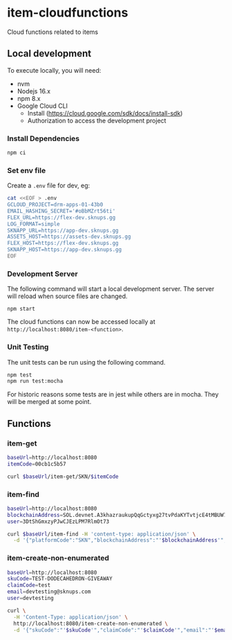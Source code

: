 # item-cloudfunctions
Cloud functions related to items

## Local development

To execute locally, you will need:

* nvm
* Nodejs 16.x
* npm 8.x
* Google Cloud CLI
  * Install (https://cloud.google.com/sdk/docs/install-sdk)
  * Authorization to access the development project 

### Install Dependencies

```bash
npm ci
```

### Set env file

Create a `.env` file for dev, eg:

```bash
cat <<EOF > .env
GCLOUD_PROJECT=drm-apps-01-43b0
EMAIL_HASHING_SECRET='#oBbMZrt56ti'
FLEX_URL=https://flex-dev.sknups.gg
LOG_FORMAT=simple
SKNAPP_URL=https://app-dev.sknups.gg
ASSETS_HOST=https://assets-dev.sknups.gg
FLEX_HOST=https://flex-dev.sknups.gg
SKNAPP_HOST=https://app-dev.sknups.gg
EOF
```

### Development Server

The following command will start a local development server. The server will reload when source files are changed.

```
npm start
```

The cloud functions can now be accessed locally at `http://localhost:8080/item-<function>`.

### Unit Testing

The unit tests can be run using the following command.

```bash
npm test
npm run test:mocha
```

For historic reasons some tests are in jest while others are in mocha. They will be merged at some point.

## Functions

### item-get

```bash
baseUrl=http://localhost:8080
itemCode=00cb1c5b57

curl $baseUrl/item-get/SKN/$itemCode
```

### item-find

```bash
baseUrl=http://localhost:8080
blockchainAddress=SOL.devnet.A3khazraukupQqGctyxg27tvPdaKYTvtjcE4tMBUW7D8
user=3DtShGmxzyPJwCJEzLPM7RlmOt73

curl $baseUrl/item-find -H 'content-type: application/json' \
  -d '{"platformCode":"SKN","blockchainAddress":"'$blockchainAddress'","user":"'$user'"}'
```

### item-create-non-enumerated

```bash
baseUrl=http://localhost:8080
skuCode=TEST-DODECAHEDRON-GIVEAWAY
claimCode=test
email=devtesting@sknups.com
user=devtesting

curl \
  -H 'Content-Type: application/json' \
  http://localhost:8080/item-create-non-enumerated \
  -d '{"skuCode":"'$skuCode'","claimCode":"'$claimCode'","email":"'$email'","user":"'$user'"}'
```
